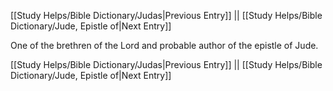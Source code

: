 [[Study Helps/Bible Dictionary/Judas|Previous Entry]]  ||  [[Study Helps/Bible Dictionary/Jude, Epistle of|Next Entry]]

 One of the brethren of the Lord and probable author of the epistle of Jude.

[[Study Helps/Bible Dictionary/Judas|Previous Entry]]  ||  [[Study Helps/Bible Dictionary/Jude, Epistle of|Next Entry]]